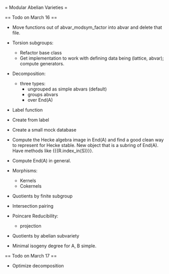 = Modular Abelian Varieties =


== Todo on March 16 ==

 * Move functions out of abvar_modsym_factor into abvar and delete that file. 

 * Torsion subgroups:
    * Refactor base class
    * Get implementation to work with defining data being (lattice, abvar); compute generators. 

 * Decomposition:
    * three types:
        * ungrouped as simple abvars   (default)
        * groups abvars
        * over End(A)

 * Label function

 * Create from label

 * Create a small mock database

 * Compute the Hecke algebra image in End(A) and find a good clean way to represent for Hecke stable.  New object that is a subring of End(A).   Have methods like {{{R.index_in(S)}}}.

 * Compute End(A) in general.

 * Morphisms:
    * Kernels
    * Cokernels
   
 * Quotients by finite subgroup

 * Intersection pairing

 * Poincare Reducibility:
    * projection

 * Quotients by abelian subvariety

 * Minimal isogeny degree for A, B simple.

 


== Todo on March 17 ==

 * Optimize decomposition
